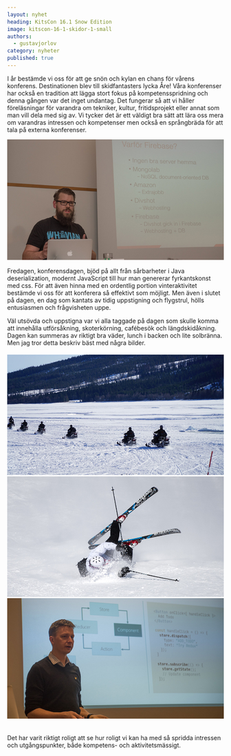 ```yaml
---
layout: nyhet
heading: KitsCon 16.1 Snow Edition
image: kitscon-16-1-skidor-1-small
authors:
  - gustavjorlov
category: nyheter
published: true
---
```


I år bestämde vi oss för att ge snön och kylan en chans för vårens konferens. Destinationen blev till skidfantasters lycka Åre! Våra konferenser har också en tradition att lägga stort fokus på kompetensspridning och denna gången var det inget undantag. Det fungerar så att vi håller föreläsningar för varandra om tekniker, kultur, fritidsprojekt eller annat som man vill dela med sig av. Vi tycker det är ett väldigt bra sätt att lära oss mera om varandras intressen och kompetenser men också en språngbräda för att tala på externa konferenser.

![](/images/nyheter/kitscon-16-1-dragning-1.jpg "float-left")

Fredagen, konferensdagen, bjöd på allt från sårbarheter i Java deserialization, modernt JavaScript till hur man genererar fyrkantskonst med css. För att även hinna med en ordentlig portion vinteraktivitet bestämde vi oss för att konferera så effektivt som möjligt. Men även i slutet på dagen, en dag som kantats av tidig uppstigning och flygstrul, hölls entusiasmen och frågvisheten uppe.

Väl utsövda och uppstigna var vi alla taggade på dagen som skulle komma att innehålla utförsåkning, skoterkörning, cafébesök och längdskidåkning. Dagen kan summeras av riktigt bra väder, lunch i backen och lite solbränna. Men jag tror detta beskriv bäst med några bilder.

###### ![](/images/nyheter/kitscon-16-1-skotrar.jpg)![](/images/nyheter/kitscon-16-1-skidor-1.jpg)![](/images/nyheter/kitscon-16-1-dragning-2.jpg)

Det har varit riktigt roligt att se hur roligt vi kan ha med så spridda intressen och utgångspunkter, både kompetens- och aktivitetsmässigt.
